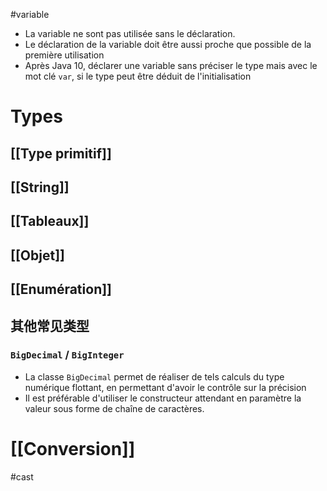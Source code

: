 #variable 

- La variable ne sont pas utilisée sans le déclaration.
- Le déclaration de la variable doit être aussi proche que possible de la première utilisation
- Après Java 10, déclarer une variable sans préciser le type mais avec le mot clé `var`, si le type peut être déduit de l'initialisation

# Types

## [[Type primitif]]

## [[String]]

## [[Tableaux]]

## [[Objet]]

## [[Enumération]]

## 其他常见类型

### `BigDecimal` / `BigInteger`

- La classe `BigDecimal` permet de réaliser de tels calculs du type numérique flottant, en permettant d'avoir le contrôle sur la précision
- Il est préférable d'utiliser le constructeur attendant en paramètre la valeur sous forme de chaîne de caractères.

# [[Conversion]]
#cast 

